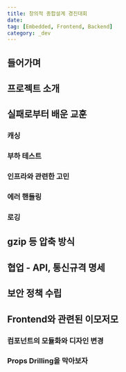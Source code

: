 ```yaml
---
title: 창의적 종합설계 경진대회
date:
tag: [Embedded, Frontend, Backend]
category: _dev
---
```


## 들어가며

## 프로젝트 소개

## 실패로부터 배운 교훈

### 캐싱

### 부하 테스트

### 인프라와 관련한 고민

### 에러 핸들링

### 로깅

## gzip 등 압축 방식

## 협업 - API, 통신규격 명세

## 보안 정책 수립

## Frontend와 관련된 이모저모

### 컴포넌트의 모듈화와 디자인 변경

### Props Drilling을 막아보자
